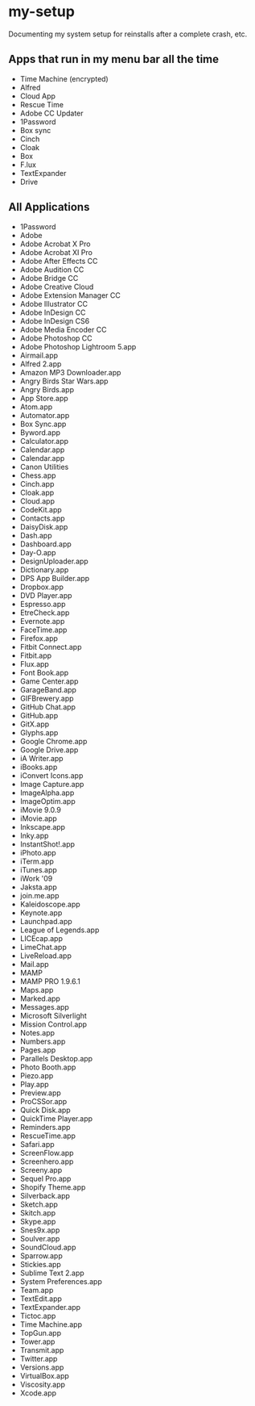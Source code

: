 my-setup
========

Documenting my system setup for reinstalls after a complete crash, etc.

## Apps that run in my menu bar all the time

- Time Machine (encrypted)
- Alfred
- Cloud App
- Rescue Time
- Adobe CC Updater
- 1Password
- Box sync
- Cinch
- Cloak
- Box
- F.lux
- TextExpander
- Drive

## All Applications

- 1Password
- Adobe
- Adobe Acrobat X Pro
- Adobe Acrobat XI Pro
- Adobe After Effects CC
- Adobe Audition CC
- Adobe Bridge CC
- Adobe Creative Cloud
- Adobe Extension Manager CC
- Adobe Illustrator CC
- Adobe InDesign CC
- Adobe InDesign CS6
- Adobe Media Encoder CC
- Adobe Photoshop CC
- Adobe Photoshop Lightroom 5.app
- Airmail.app
- Alfred 2.app
- Amazon MP3 Downloader.app
- Angry Birds Star Wars.app
- Angry Birds.app
- App Store.app
- Atom.app
- Automator.app
- Box Sync.app
- Byword.app
- Calculator.app
- Calendar.app
- Calendar.app
- Canon Utilities
- Chess.app
- Cinch.app
- Cloak.app
- Cloud.app
- CodeKit.app
- Contacts.app
- DaisyDisk.app
- Dash.app
- Dashboard.app
- Day-O.app
- DesignUploader.app
- Dictionary.app
- DPS App Builder.app
- Dropbox.app
- DVD Player.app
- Espresso.app
- EtreCheck.app
- Evernote.app
- FaceTime.app
- Firefox.app
- Fitbit Connect.app
- Fitbit.app
- Flux.app
- Font Book.app
- Game Center.app
- GarageBand.app
- GIFBrewery.app
- GitHub Chat.app
- GitHub.app
- GitX.app
- Glyphs.app
- Google Chrome.app
- Google Drive.app
- iA Writer.app
- iBooks.app
- iConvert Icons.app
- Image Capture.app
- ImageAlpha.app
- ImageOptim.app
- iMovie 9.0.9
- iMovie.app
- Inkscape.app
- Inky.app
- InstantShot!.app
- iPhoto.app
- iTerm.app
- iTunes.app
- iWork '09
- Jaksta.app
- join.me.app
- Kaleidoscope.app
- Keynote.app
- Launchpad.app
- League of Legends.app
- LICEcap.app
- LimeChat.app
- LiveReload.app
- Mail.app
- MAMP
- MAMP PRO 1.9.6.1
- Maps.app
- Marked.app
- Messages.app
- Microsoft Silverlight
- Mission Control.app
- Notes.app
- Numbers.app
- Pages.app
- Parallels Desktop.app
- Photo Booth.app
- Piezo.app
- Play.app
- Preview.app
- ProCSSor.app
- Quick Disk.app
- QuickTime Player.app
- Reminders.app
- RescueTime.app
- Safari.app
- ScreenFlow.app
- Screenhero.app
- Screeny.app
- Sequel Pro.app
- Shopify Theme.app
- Silverback.app
- Sketch.app
- Skitch.app
- Skype.app
- Snes9x.app
- Soulver.app
- SoundCloud.app
- Sparrow.app
- Stickies.app
- Sublime Text 2.app
- System Preferences.app
- Team.app
- TextEdit.app
- TextExpander.app
- Tictoc.app
- Time Machine.app
- TopGun.app
- Tower.app
- Transmit.app
- Twitter.app
- Versions.app
- VirtualBox.app
- Viscosity.app
- Xcode.app
